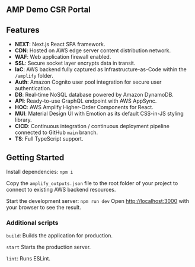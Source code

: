 ## AMP Demo CSR Portal

## Features

- **NEXT**: Next.js React SPA framework.
- **CDN**: Hosted on AWS edge server content distribution network.
- **WAF**: Web application firewall enabled.
- **SSL**: Secure socket layer encrypts data in transit.
- **IaC**: AWS backend fully captured as Infrastructure-as-Code within the `/amplify` folder.
- **Auth**: Amazon Cognito user pool integration for secure user authentication.
- **DB**: Real-time NoSQL database powered by Amazon DynamoDB.
- **API**: Ready-to-use GraphQL endpoint with AWS AppSync.
- **HOC**: AWS Amplify Higher-Order Components for React.
- **MUI**: Material Design UI with Emotion as its default CSS-in-JS styling library.
- **CICD**: Continuous integration / continuous deployment pipeline connected to GitHub `main` branch.
- **TS**: Full TypeScript support.

## Getting Started

Install dependencies: `npm i`

Copy the `amplify_outputs.json` file to the root folder of your project to connect to existing AWS backend resources.

Start the development server: `npm run dev` Open [http://localhost:3000](http://localhost:3000) with your browser to see the result.

### Additional scripts

`build`: Builds the application for production.

`start` Starts the production server.

`lint`: Runs ESLint.

